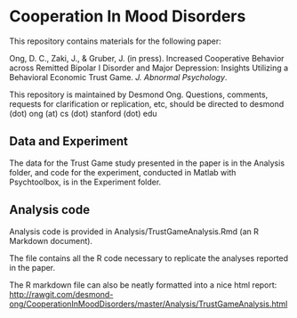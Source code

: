 # Cooperation In Mood Disorders

This repository contains materials for the following paper:

Ong, D. C., Zaki, J., & Gruber, J. (in press). Increased Cooperative Behavior across Remitted Bipolar I Disorder and Major Depression: Insights Utilizing a Behavioral Economic Trust Game. *J. Abnormal Psychology*.

This repository is maintained by Desmond Ong. Questions, comments, requests for clarification or replication, etc, should be directed to desmond (dot) ong (at) cs (dot) stanford (dot) edu

## Data and Experiment

The data for the Trust Game study presented in the paper is in the Analysis folder, and code for the experiment, conducted in Matlab with Psychtoolbox, is in the Experiment folder.

## Analysis code

Analysis code is provided in Analysis/TrustGameAnalysis.Rmd (an R Markdown document).

The file contains all the R code necessary to replicate the analyses reported in the paper.

The R markdown file can also be neatly formatted into a nice html report: 
http://rawgit.com/desmond-ong/CooperationInMoodDisorders/master/Analysis/TrustGameAnalysis.html